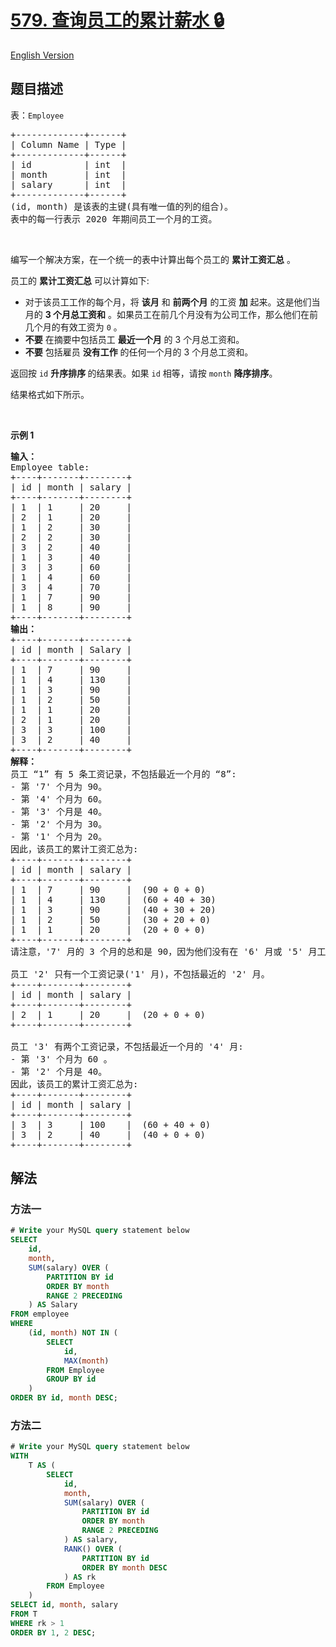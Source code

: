 # [579. 查询员工的累计薪水 🔒](https://leetcode.cn/problems/find-cumulative-salary-of-an-employee)

[English Version](/solution/0500-0599/0579.Find%20Cumulative%20Salary%20of%20an%20Employee/README_EN.md)

<!-- tags:数据库 -->

<!-- difficulty:困难 -->

## 题目描述

<!-- 这里写题目描述 -->

<p>表：<code>Employee</code></p>

<pre>
+-------------+------+
| Column Name | Type |
+-------------+------+
| id          | int  |
| month       | int  |
| salary      | int  |
+-------------+------+
(id, month) 是该表的主键(具有唯一值的列的组合)。
表中的每一行表示 2020 年期间员工一个月的工资。
</pre>

<p>&nbsp;</p>

<p>编写一个解决方案，在一个统一的表中计算出每个员工的 <strong>累计工资汇总</strong> 。</p>

<p>员工的 <strong>累计工资汇总</strong> 可以计算如下:</p>

<ul>
	<li>对于该员工工作的每个月，将 <strong>该月</strong> 和 <strong>前两个月</strong> 的工资 <strong>加</strong> 起来。这是他们当月的 <strong>3 个月总工资</strong><strong>和</strong> 。如果员工在前几个月没有为公司工作，那么他们在前几个月的有效工资为 <code>0</code> 。</li>
	<li><strong>不要</strong> 在摘要中包括员工 <strong>最近一个月</strong> 的 3 个月总工资和。</li>
	<li><strong>不要</strong> 包括雇员 <strong>没有工作</strong> 的任何一个月的 3 个月总工资和。</li>
</ul>

<p>返回按 <code>id</code> <strong>升序排序&nbsp;</strong>的结果表。如果 <code>id</code> 相等，请按 <code>month</code> <strong>降序排序</strong>。</p>

<p>结果格式如下所示。</p>

<p>&nbsp;</p>

<p><strong>示例 1</strong></p>

<pre>
<b>输入：</b>
Employee table:
+----+-------+--------+
| id | month | salary |
+----+-------+--------+
| 1  | 1     | 20     |
| 2  | 1     | 20     |
| 1  | 2     | 30     |
| 2  | 2     | 30     |
| 3  | 2     | 40     |
| 1  | 3     | 40     |
| 3  | 3     | 60     |
| 1  | 4     | 60     |
| 3  | 4     | 70     |
| 1  | 7     | 90     |
| 1  | 8     | 90     |
+----+-------+--------+
<b>输出：</b>
+----+-------+--------+
| id | month | Salary |
+----+-------+--------+
| 1  | 7     | 90     |
| 1  | 4     | 130    |
| 1  | 3     | 90     |
| 1  | 2     | 50     |
| 1  | 1     | 20     |
| 2  | 1     | 20     |
| 3  | 3     | 100    |
| 3  | 2     | 40     |
+----+-------+--------+
<b>解释：</b>
员工 “1” 有 5 条工资记录，不包括最近一个月的 “8”:
- 第 '7' 个月为 90。
- 第 '4' 个月为 60。
- 第 '3' 个月是 40。
- 第 '2' 个月为 30。
- 第 '1' 个月为 20。
因此，该员工的累计工资汇总为:
+----+-------+--------+
| id | month | salary |
+----+-------+--------+
| 1  | 7     | 90     |  (90 + 0 + 0)
| 1  | 4     | 130    |  (60 + 40 + 30)
| 1  | 3     | 90     |  (40 + 30 + 20)
| 1  | 2     | 50     |  (30 + 20 + 0)
| 1  | 1     | 20     |  (20 + 0 + 0)
+----+-------+--------+
请注意，'7' 月的 3 个月的总和是 90，因为他们没有在 '6' 月或 '5' 月工作。

员工 '2' 只有一个工资记录('1' 月)，不包括最近的 '2' 月。
+----+-------+--------+
| id | month | salary |
+----+-------+--------+
| 2  | 1     | 20     |  (20 + 0 + 0)
+----+-------+--------+

员工 '3' 有两个工资记录，不包括最近一个月的 '4' 月:
- 第 '3' 个月为 60 。
- 第 '2' 个月是 40。
因此，该员工的累计工资汇总为:
+----+-------+--------+
| id | month | salary |
+----+-------+--------+
| 3  | 3     | 100    |  (60 + 40 + 0)
| 3  | 2     | 40     |  (40 + 0 + 0)
+----+-------+--------+</pre>

## 解法

### 方法一

<!-- tabs:start -->

```sql
# Write your MySQL query statement below
SELECT
    id,
    month,
    SUM(salary) OVER (
        PARTITION BY id
        ORDER BY month
        RANGE 2 PRECEDING
    ) AS Salary
FROM employee
WHERE
    (id, month) NOT IN (
        SELECT
            id,
            MAX(month)
        FROM Employee
        GROUP BY id
    )
ORDER BY id, month DESC;
```

<!-- tabs:end -->

### 方法二

<!-- tabs:start -->

```sql
# Write your MySQL query statement below
WITH
    T AS (
        SELECT
            id,
            month,
            SUM(salary) OVER (
                PARTITION BY id
                ORDER BY month
                RANGE 2 PRECEDING
            ) AS salary,
            RANK() OVER (
                PARTITION BY id
                ORDER BY month DESC
            ) AS rk
        FROM Employee
    )
SELECT id, month, salary
FROM T
WHERE rk > 1
ORDER BY 1, 2 DESC;
```

<!-- tabs:end -->

<!-- end -->

